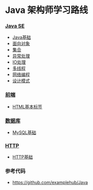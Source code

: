 # Java 架构师学习路线

### [Java SE](docs/JavaSE)
* [Java基础](docs/JavaSE/Java基础.md)
* [面向对象](docs/JavaSE/面向对象.md)
* [集合](docs/JavaSE/集合.md)
* [异常处理](docs/JavaSE/异常处理.md)
* [IO处理](docs/JavaSE/IO处理.md)
* [多线程](docs/JavaSE/多线程.md)
* [网络编程](docs/JavaSE/网络编程.md)
* [设计模式](docs/JavaSE/设计模式.md)

### [前端](docs/前端)
* [HTML基本标签]()
### [数据库](docs/数据库)
* [MySQL基础]()

### [HTTP](docs/HTTP)
* [HTTP基础](docs/HTTP/HTTP基础.md)

### 参考代码
* https://github.com/examplehub/Java
